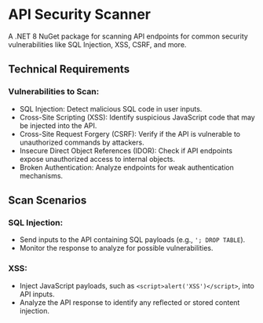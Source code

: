 # API Security Scanner
A .NET 8 NuGet package for scanning API endpoints for common security vulnerabilities like SQL Injection, XSS, CSRF, and more.
## Technical Requirements

### Vulnerabilities to Scan:
- SQL Injection: Detect malicious SQL code in user inputs.
- Cross-Site Scripting (XSS): Identify suspicious JavaScript code that may be injected into the API.
- Cross-Site Request Forgery (CSRF): Verify if the API is vulnerable to unauthorized commands by attackers.
- Insecure Direct Object References (IDOR): Check if API endpoints expose unauthorized access to internal objects.
- Broken Authentication: Analyze endpoints for weak authentication mechanisms.
## Scan Scenarios

### SQL Injection:
- Send inputs to the API containing SQL payloads (e.g., `'; DROP TABLE`).
- Monitor the response to analyze for possible vulnerabilities.

### XSS:
- Inject JavaScript payloads, such as `<script>alert('XSS')</script>`, into API inputs.
- Analyze the API response to identify any reflected or stored content injection.
